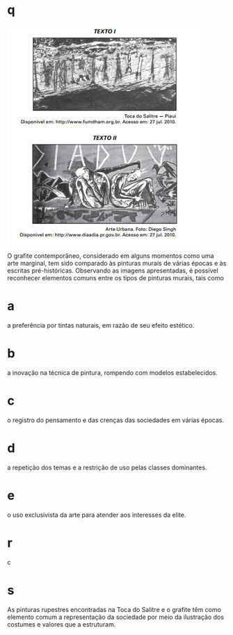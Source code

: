# q
![](ff839ef8-101d-8862-2ed5-54a2d7cab006.png)

O grafite contemporâneo, considerado em alguns momentos como uma arte marginal, tem sido comparado às pinturas murais de várias épocas e às escritas pré-históricas. Observando as imagens apresentadas, é possível reconhecer elementos comuns entre os tipos de pinturas murais, tais como

# a
a preferência por tintas naturais, em razão de seu efeito estético.

# b
a inovação na técnica de pintura, rompendo com modelos estabelecidos.

# c
o registro do pensamento e das crenças das sociedades em várias épocas.

# d
a repetição dos temas e a restrição de uso pelas classes dominantes.

# e
o uso exclusivista da arte para atender aos interesses da elite.

# r
c

# s
As pinturas rupestres encontradas na Toca do Salitre e o grafite têm como elemento comum a representação da sociedade por meio da ilustração dos costumes e valores que a estruturam.
